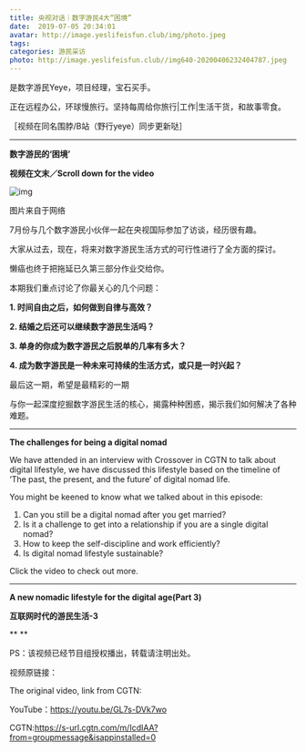 ```yaml
---
title: 央视对话｜数字游民4大“困境”
date:  2019-07-05 20:34:01
avatar: http://image.yeslifeisfun.club/img/photo.jpeg
tags: 
categories: 游民采访
photo: http://image.yeslifeisfun.club//img640-20200406232404787.jpeg
---
```


是数字游民Yeye，项目经理，宝石买手。

正在远程办公，环球慢旅行。坚持每周给你旅行|工作|生活干货，和故事零食。



［视频在同名围脖/B站（野行yeye）同步更新哒］



------



**数字游民的‘困境’**



**视频在文末／Scroll down for the video**



![img](http://image.yeslifeisfun.club//img640-20200406232404787.jpeg)

图片来自于网络



7月份与几个数字游民小伙伴一起在央视国际参加了访谈，经历很有趣。



大家从过去，现在，将来对数字游民生活方式的可行性进行了全方面的探讨。



懒癌也终于把拖延已久第三部分作业交给你。



本期我们重点讨论了你最关心的几个问题：

**1. 时间自由之后，如何做到自律与高效？**

**2. 结婚之后还可以继续数字游民生活吗？**

**3. 单身的你成为数字游民之后脱单的几率有多大？**

**4. 成为数字游民是一种未来可持续的生活方式，或只是一时兴起？**



最后这一期，希望是最精彩的一期

与你一起深度挖掘数字游民生活的核心，揭露种种困惑，揭示我们如何解决了各种难题。



------



**The challenges for being a digital nomad**



We have attended in an interview with Crossover in CGTN to talk about digital lifestyle, we have discussed this lifestyle based on the timeline of ‘The past, the present, and the future’ of digital nomad life. 



You might be keened to know what we talked about in this episode:

1. Can you still be a digital nomad after you get married?
2. Is it a challenge to get into a relationship if you are a single digital nomad?
3. How to keep the self-discipline and work efficiently?
4. Is digital nomad lifestyle sustainable? 



Click the video to check out more.



------



 **A new nomadic lifestyle for the digital age(Part 3)**

**互联网时代的游民生活-3**

**
**





PS：该视频已经节目组授权播出，转载请注明出处。

视频原链接：

The original video, link from CGTN: 

YouTube：https://youtu.be/GL7s-DVk7wo

CGTN:https://s-url.cgtn.com/m/IcdIAA?from=groupmessage&isappinstalled=0